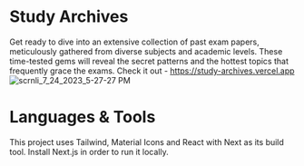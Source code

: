 # Study Archives
Get ready to dive into an extensive collection of past exam papers, meticulously gathered from diverse subjects and academic levels.
These time-tested gems will reveal the secret patterns and the hottest topics that frequently grace the exams. Check it out - https://study-archives.vercel.app
![scrnli_7_24_2023_5-27-27 PM](https://github.com/Topman-14/StudyArchives/assets/98329531/4f3061b8-7755-4c74-bb1b-d4da93e20444)


# Languages & Tools
This project uses Tailwind, Material Icons and React with Next as its build tool. Install Next.js in order to run it locally.
